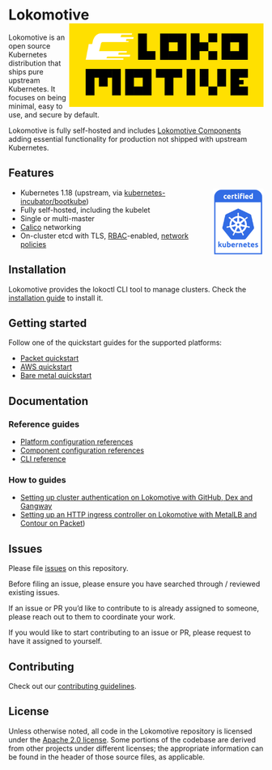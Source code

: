 # Lokomotive <img align="right" width=384 src="docs/images/lokomotive-logo.svg">

Lokomotive is an open source Kubernetes distribution that ships pure upstream
Kubernetes.
It focuses on being minimal, easy to use, and secure by default.

Lokomotive is fully self-hosted and includes [Lokomotive
Components](docs/concepts/components.md) adding essential functionality for production
not shipped with upstream Kubernetes.

## Features

<a href="https://landscape.cncf.io/selected=lokomotive"><img src="https://raw.githubusercontent.com/cncf/artwork/1c1a10d9cc7de24235e07c8831923874331ef233/projects/kubernetes/certified-kubernetes/versionless/color/certified-kubernetes-color.svg" align="right" width="100px"></a>

* Kubernetes 1.18 (upstream, via
  [kubernetes-incubator/bootkube](https://github.com/kubernetes-incubator/bootkube))
* Fully self-hosted, including the kubelet
* Single or multi-master
* [Calico](https://www.projectcalico.org/) networking
* On-cluster etcd with TLS,
  [RBAC](https://kubernetes.io/docs/admin/authorization/rbac/)-enabled,
  [network policies](https://kubernetes.io/docs/concepts/services-networking/network-policies/)

## Installation

Lokomotive provides the lokoctl CLI tool to manage clusters.
Check the [installation guide](docs/installer/lokoctl.md) to install it.

## Getting started

Follow one of the quickstart guides for the supported platforms:

* [Packet quickstart](docs/quickstarts/packet.md)
* [AWS quickstart](docs/quickstarts/aws.md)
* [Bare metal quickstart](docs/quickstarts/baremetal.md)

## Documentation

### Reference guides

* [Platform configuration references](docs/configuration-reference/platforms)
* [Component configuration references](docs/configuration-reference/components)
* [CLI reference](docs/cli/lokoctl.md)

### How to guides

* [Setting up cluster authentication on Lokomotive with GitHub, Dex and Gangway](docs/how-to-guides/authentication-with-dex-gangway.md)
* [Setting up an HTTP ingress controller on Lokomotive with MetalLB and Contour on Packet](docs/how-to-guides/ingress-with-contour-metallb.md))

## Issues

Please file [issues](https://github.com/kinvolk/lokomotive/issues) on this
repository.

Before filing an issue, please ensure you have searched through / reviewed
existing issues.

If an issue or PR you’d like to contribute to is already assigned to someone,
please reach out to them to coordinate your work.

If you would like to start contributing to an issue or PR, please request to
have it assigned to yourself.

## Contributing

Check out our [contributing guidelines](docs/CONTRIBUTING.md).

## License

Unless otherwise noted, all code in the Lokomotive repository is licensed under
the [Apache 2.0 license](LICENSE).
Some portions of the codebase are derived from other projects under different
licenses; the appropriate information can be found in the header of those
source files, as applicable.
